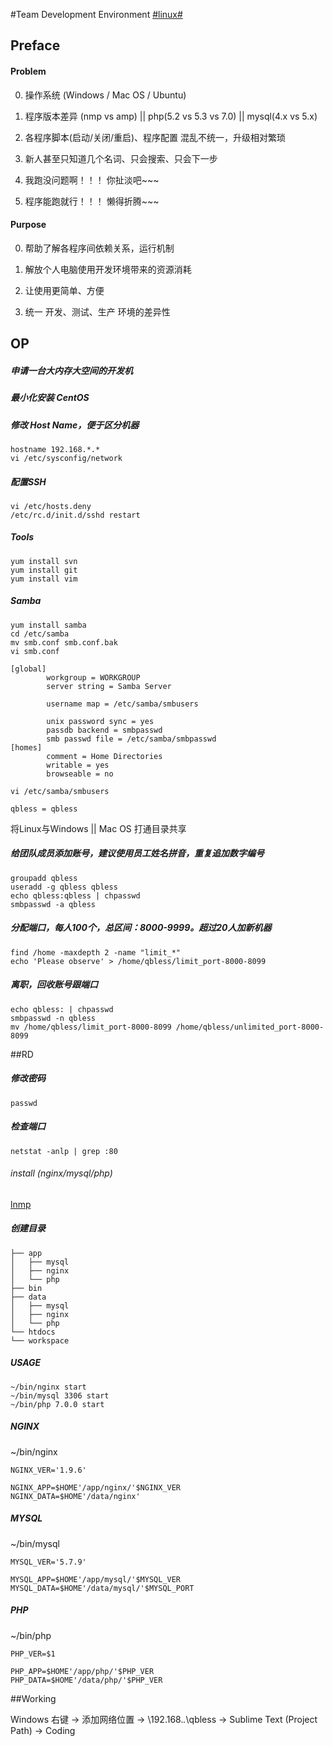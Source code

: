 #Team Development Environment [#linux#](/#linux)

## Preface

#### Problem

0. 操作系统 (Windows / Mac OS / Ubuntu)

1. 程序版本差异 (nmp vs amp) || php(5.2 vs 5.3 vs 7.0) || mysql(4.x vs 5.x)

2. 各程序脚本(启动/关闭/重启)、程序配置 混乱不统一，升级相对繁琐

3. 新人甚至只知道几个名词、只会搜索、只会下一步

4. 我跑没问题啊！！！ 你扯淡吧~~~

5. 程序能跑就行！！！ 懒得折腾~~~

#### Purpose

0. 帮助了解各程序间依赖关系，运行机制

1. 解放个人电脑使用开发环境带来的资源消耗

2. 让使用更简单、方便

3. 统一 开发、测试、生产 环境的差异性

## OP

##### 申请一台大内存大空间的开发机

##### 最小化安装 CentOS

##### 修改 Host Name，便于区分机器
```
hostname 192.168.*.*
vi /etc/sysconfig/network
```

##### 配置SSH
```
vi /etc/hosts.deny
/etc/rc.d/init.d/sshd restart
```

##### Tools
```
yum install svn
yum install git
yum install vim
```

##### Samba
```
yum install samba
cd /etc/samba
mv smb.conf smb.conf.bak
vi smb.conf

[global]
        workgroup = WORKGROUP
        server string = Samba Server

        username map = /etc/samba/smbusers

        unix password sync = yes
        passdb backend = smbpasswd
        smb passwd file = /etc/samba/smbpasswd
[homes]
        comment = Home Directories
        writable = yes
        browseable = no

vi /etc/samba/smbusers

qbless = qbless
```
将Linux与Windows || Mac OS 打通目录共享

##### 给团队成员添加账号，建议使用员工姓名拼音，重复追加数字编号
```
groupadd qbless
useradd -g qbless qbless
echo qbless:qbless | chpasswd
smbpasswd -a qbless
```

##### 分配端口，每人100个，总区间：8000-9999。超过20人加新机器
```
find /home -maxdepth 2 -name "limit_*"
echo 'Please observe' > /home/qbless/limit_port-8000-8099
```

##### 离职，回收账号跟端口
```
echo qbless: | chpasswd
smbpasswd -n qbless
mv /home/qbless/limit_port-8000-8099 /home/qbless/unlimited_port-8000-8099
```

##RD

##### 修改密码
```
passwd
```

##### 检查端口
```
netstat -anlp | grep :80
```

###### install (nginx/mysql/php)
[lnmp](/lnmp)

##### 创建目录
```
├── app
│   ├── mysql
│   ├── nginx
│   └── php
├── bin
├── data
│   ├── mysql
│   ├── nginx
│   └── php
└── htdocs
└── workspace
```

##### USAGE
```
~/bin/nginx start
~/bin/mysql 3306 start
~/bin/php 7.0.0 start
```

##### NGINX
~/bin/nginx
```
NGINX_VER='1.9.6'

NGINX_APP=$HOME'/app/nginx/'$NGINX_VER
NGINX_DATA=$HOME'/data/nginx'
```

##### MYSQL
~/bin/mysql
```
MYSQL_VER='5.7.9'

MYSQL_APP=$HOME'/app/mysql/'$MYSQL_VER
MYSQL_DATA=$HOME'/data/mysql/'$MYSQL_PORT
```

##### PHP
~/bin/php
```
PHP_VER=$1

PHP_APP=$HOME'/app/php/'$PHP_VER
PHP_DATA=$HOME'/data/php/'$PHP_VER
```

##Working

Windows 右键 -> 添加网络位置 -> \\192.168.*.*\qbless -> Sublime Text (Project Path) -> Coding
